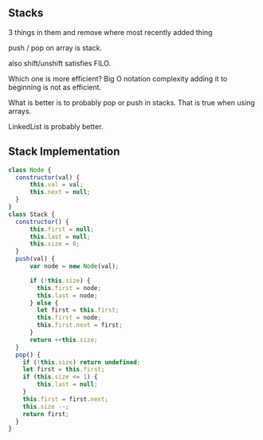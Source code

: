 ## Stacks
3 things in them
and remove where most recently added thing

push / pop on array is stack.

also shift/unshift satisfies FILO.

Which one is more efficient? Big O notation complexity adding it to beginning is not as efficient.

What is better is to probably pop or push in stacks. That is true when using arrays.

LinkedList is probably better.

## Stack Implementation
```js
class Node {
  constructor(val) {
      this.val = val;
      this.next = null;
  }
}
class Stack {
  constructor() {
      this.first = null;
      this.last = null;
      this.size = 0;
  }
  push(val) {
      var node = new Node(val);

      if (!this.size) {
        this.first = node;
        this.last = node;
      } else {
        let first = this.first;
        this.first = node;
        this.first.next = first; 
      }
      return ++this.size;
  }
  pop() {
    if (!this.size) return undefined;
    let first = this.first;
    if (this.size <= 1) {
        this.last = null;
    }
    this.first = first.next;
    this.size --;
    return first;
  }
}
```